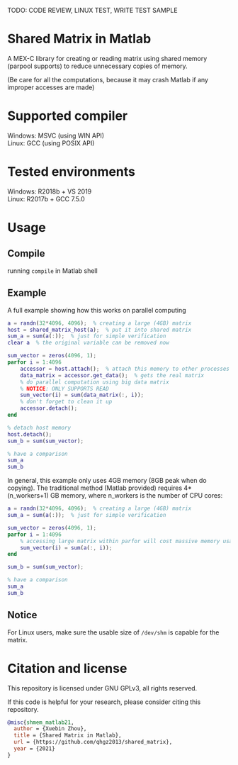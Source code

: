 TODO: CODE REVIEW, LINUX TEST, WRITE TEST SAMPLE

# Shared Matrix in Matlab

A MEX-C library for creating or reading matrix using shared memory (parpool supports) to reduce unnecessary copies of memory.

(Be care for all the computations, because it may crash Matlab if any improper accesses are made)

# Supported compiler

Windows: MSVC (using WIN API)  
Linux: GCC (using POSIX API)

# Tested environments

Windows: R2018b + VS 2019  
Linux: R2017b + GCC 7.5.0

# Usage

## Compile

running `compile` in Matlab shell

## Example

A full example showing how this works on parallel computing
```matlab
a = randn(32*4096, 4096);  % creating a large (4GB) matrix
host = shared_matrix_host(a);  % put it into shared matrix
sum_a = sum(a(:));  % just for simple verification
clear a  % the original variable can be removed now

sum_vector = zeros(4096, 1);
parfor i = 1:4096
    accessor = host.attach();  % attach this memory to other processes created by parpool
    data_matrix = accessor.get_data();  % gets the real matrix
    % do parallel computation using big data matrix
    % NOTICE: ONLY SUPPORTS READ
    sum_vector(i) = sum(data_matrix(:, i));
    % don't forget to clean it up
    accessor.detach();
end

% detach host memory
host.detach();
sum_b = sum(sum_vector);

% have a comparison
sum_a
sum_b
```

In general, this example only uses 4GB memory (8GB peak when do copying). The traditional method (Matlab provided) requires 4*(n_workers+1) GB memory, where n_workers is the number of CPU cores:

```matlab
a = randn(32*4096, 4096);  % creating a large (4GB) matrix
sum_a = sum(a(:));  % just for simple verification

sum_vector = zeros(4096, 1);
parfor i = 1:4096
    % accessing large matrix within parfor will cost massive memory usage, because every worker keeps a copy of this large matrix
    sum_vector(i) = sum(a(:, i));
end

sum_b = sum(sum_vector);

% have a comparison
sum_a
sum_b
```

## Notice

For Linux users, make sure the usable size of `/dev/shm` is capable for the matrix.

# Citation and license

This repository is licensed under GNU GPLv3, all rights reserved.

If this code is helpful for your research, please consider citing this repository.

```bibtex
@misc{shmem_matlab21,
  author = {Xuebin Zhou},
  title = {Shared Matrix in Matlab},
  url = {https://github.com/qhgz2013/shared_matrix},
  year = {2021}
}
```
